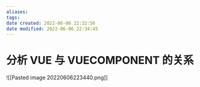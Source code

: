 ```yaml
---
aliases:
tags:
date created: 2022-06-06 22:32:56
date modified: 2022-06-06 22:34:45
---
```


# 分析 VUE 与 VUECOMPONENT 的关系

![[Pasted image 20220606223440.png]]
